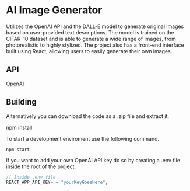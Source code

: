 # AI Image Generator

Utilizes the OpenAI API and the DALL-E model to generate original images based on user-provided text descriptions. The model is trained on the CIFAR-10 dataset and is able to generate a wide range of images, from photorealistic to highly stylized. The project also has a front-end interface built using React, allowing users to easily generate their own images.



## API

[OpenAI](https://openai.com/api/)

## Building

Alternatively you can download the code as a .zip file and extract it.

npm install


To start a development enviroment use the following command.

```npm
npm start
```

If you want to add your own OpenAI API key do so by creating a .env file inside the root of the project.

```js
// Inside .env file
REACT_APP_API_KEY= = "yourKeyGoesHere";
```
